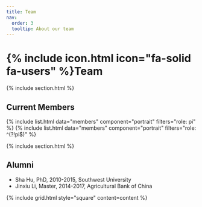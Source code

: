 ```yaml
---
title: Team
nav:
  order: 3
  tooltip: About our team
---
```


# {% include icon.html icon="fa-solid fa-users" %}Team

{% include section.html %}

## Current Members
{% include list.html data="members" component="portrait" filters="role: pi" %}
{% include list.html data="members" component="portrait" filters="role: ^(?!pi$)" %}

{% include section.html %}


## Alumni
- Sha Hu, PhD, 2010-2015, Southwest University
- Jinxiu Li, Master, 2014-2017, Agricultural Bank of China

{% include grid.html style="square" content=content %}
